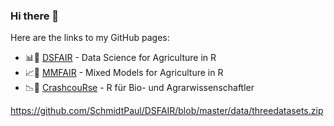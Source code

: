 ### Hi there 👋

Here are the links to my GitHub pages:
 * 📊🌱 [DSFAIR](https://schmidtpaul.github.io/DSFAIR) - Data Science for Agriculture in R 
 * 📈🌱 [MMFAIR](https://schmidtpaul.github.io/MMFAIR) - Mixed Models for Agriculture in R 
 * 📉🌱 [CrashcouRse](https://schmidtpaul.github.io/crashcouRse) - R für Bio- und Agrarwissenschaftler 
 
https://github.com/SchmidtPaul/DSFAIR/blob/master/data/threedatasets.zip
